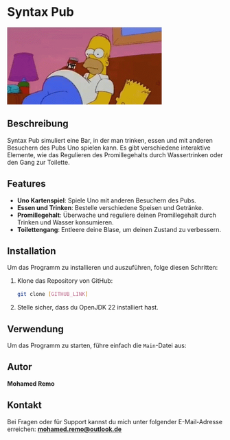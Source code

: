 # Syntax Pub

![](img/BEER.gif)

## Beschreibung
Syntax Pub simuliert eine Bar, in der man trinken, essen und mit anderen Besuchern des Pubs Uno spielen kann. Es gibt verschiedene interaktive Elemente, wie das Regulieren des Promillegehalts durch Wassertrinken oder den Gang zur Toilette.

## Features
- **Uno Kartenspiel**: Spiele Uno mit anderen Besuchern des Pubs.
- **Essen und Trinken**: Bestelle verschiedene Speisen und Getränke.
- **Promillegehalt**: Überwache und reguliere deinen Promillegehalt durch Trinken und Wasser konsumieren.
- **Toilettengang**: Entleere deine Blase, um deinen Zustand zu verbessern.

## Installation
Um das Programm zu installieren und auszuführen, folge diesen Schritten:

1. Klone das Repository von GitHub:
    ```bash
    git clone [GITHUB_LINK]
    ```
2. Stelle sicher, dass du OpenJDK 22 installiert hast.

## Verwendung
Um das Programm zu starten, führe einfach die `Main`-Datei aus:

## Autor
**Mohamed Remo**

## Kontakt
Bei Fragen oder für Support kannst du mich unter folgender E-Mail-Adresse erreichen: **mohamed.remo@outlook.de**